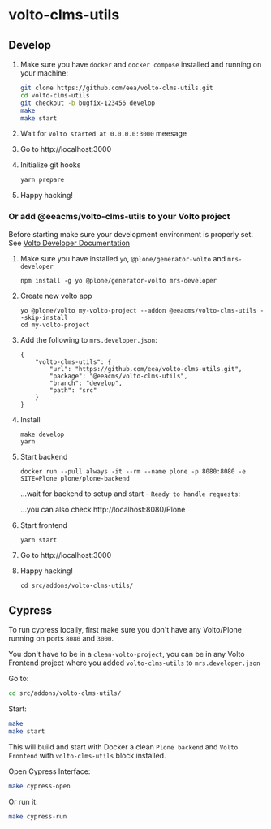 # volto-clms-utils

## Develop

1. Make sure you have `docker` and `docker compose` installed and running on your machine:

    ```Bash
    git clone https://github.com/eea/volto-clms-utils.git
    cd volto-clms-utils
    git checkout -b bugfix-123456 develop
    make
    make start
    ```

1. Wait for `Volto started at 0.0.0.0:3000` meesage

1. Go to http://localhost:3000

1. Initialize git hooks

    ```Bash
    yarn prepare
    ```

1.  Happy hacking!

### Or add @eeacms/volto-clms-utils to your Volto project

Before starting make sure your development environment is properly set. See [Volto Developer Documentation](https://docs.voltocms.com/getting-started/install/)

1.  Make sure you have installed `yo`, `@plone/generator-volto` and `mrs-developer`

        npm install -g yo @plone/generator-volto mrs-developer

1.  Create new volto app

        yo @plone/volto my-volto-project --addon @eeacms/volto-clms-utils --skip-install
        cd my-volto-project

1.  Add the following to `mrs.developer.json`:

        {
            "volto-clms-utils": {
                "url": "https://github.com/eea/volto-clms-utils.git",
                "package": "@eeacms/volto-clms-utils",
                "branch": "develop",
                "path": "src"
            }
        }

1.  Install

        make develop
        yarn

1.  Start backend

        docker run --pull always -it --rm --name plone -p 8080:8080 -e SITE=Plone plone/plone-backend

    ...wait for backend to setup and start - `Ready to handle requests`:

    ...you can also check http://localhost:8080/Plone

1.  Start frontend

        yarn start

1.  Go to http://localhost:3000

1.  Happy hacking!

        cd src/addons/volto-clms-utils/

## Cypress

To run cypress locally, first make sure you don't have any Volto/Plone running on ports `8080` and `3000`.

You don't have to be in a `clean-volto-project`, you can be in any Volto Frontend
project where you added `volto-clms-utils` to `mrs.developer.json`

Go to:

  ```BASH
  cd src/addons/volto-clms-utils/
  ```

Start:

  ```Bash
  make
  make start
  ```

This will build and start with Docker a clean `Plone backend` and `Volto Frontend` with `volto-clms-utils` block installed.

Open Cypress Interface:

  ```Bash
  make cypress-open
  ```

Or run it:

  ```Bash
  make cypress-run
  ```
